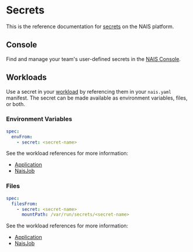 # Secrets

This is the reference documentation for [secrets](../explanation/secrets.md) on the NAIS platform.

## Console

Find and manage your team's user-defined secrets in the [NAIS Console](https://console.<<tenant()>>.cloud.nais.io).

## Workloads

Use a secret in your [workload](../explanation/workloads/README.md) by referencing them in your `nais.yaml` manifest.
The secret can be made available as environment variables, files, or both.

### Environment Variables

```yaml
spec:
  envFrom:
    - secret: <secret-name>
```

See the workload references for more information:

- [Application](../reference/application-spec.md#envfromsecret)
- [NaisJob](../reference/naisjob-spec.md#envfromsecret)

### Files

```yaml
spec:
  filesFrom:
    - secret: <secret-name>
      mountPath: /var/run/secrets/<secret-name>
```

See the workload references for more information:

- [Application](../reference/application-spec.md#filesfromsecret)
- [NaisJob](../reference/naisjob-spec.md#filesfromsecret)
